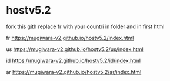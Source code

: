 # hostv5.2
fork this gith replace fr with your countri in folder and in first html 

fr
https://mugiwara-v2.github.io/hostv5.2/index.html

us
https://mugiwara-v2.github.io/hostv5.2/us/index.html

id
https://mugiwara-v2.github.io/hostv5.2/id/index.html

ar
https://mugiwara-v2.github.io/hostv5.2/ar/index.html
